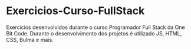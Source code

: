 # Exercicios-Curso-FullStack
Exercícios desenvolvidos durante o curso Programador Full Stack da One Bit Code.
Durante o desenvolvimento dos projetos é utilizado JS, HTML, CSS, Bulma e mais.
